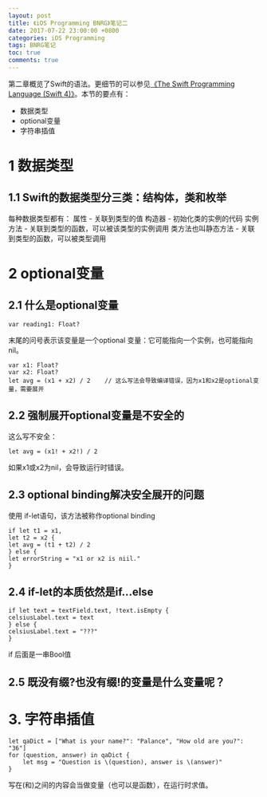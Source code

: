 ```yaml
---
layout: post
title: 《iOS Programming BNRG》笔记二
date: 2017-07-22 23:00:00 +0800
categories: iOS Programming
tags: BNRG笔记
toc: true
comments: true
---
```

第二章概览了Swift的语法。更细节的可以参见[《The Swift Programming Language (Swift 4)》](https://developer.apple.com/library/content/documentation/Swift/Conceptual/Swift_Programming_Language/TheBasics.html#//apple_ref/doc/uid/TP40014097-CH5-ID309)。本节的要点有：
- 数据类型
- optional变量
- 字符串插值<!-- more -->

# 1 数据类型
## 1.1 Swift的数据类型分三类：结构体，类和枚举
每种数据类型都有：
属性 - 关联到类型的值
构造器 - 初始化类的实例的代码
实例方法 - 关联到类型的函数，可以被该类型的实例调用
类方法也叫静态方法 - 关联到类型的函数，可以被类型调用
# 2 optional变量
## 2.1 什么是optional变量
``` objc
var reading1: Float?
```
末尾的问号表示该变量是一个optional 变量：它可能指向一个实例，也可能指向nil。
``` objc
var x1: Float?
var x2: Float?
let avg = (x1 + x2) / 2    // 这么写法会导致编译错误，因为x1和x2是optional变量，需要展开
```
## 2.2 强制展开optional变量是不安全的
这么写不安全：
``` objc
let avg = (x1! + x2!) / 2
```
如果x1或x2为nil，会导致运行时错误。

## 2.3 optional binding解决安全展开的问题
使用 if-let语句，该方法被称作optional binding
``` objc
if let t1 = x1,
let t2 = x2 {
let avg = (t1 + t2) / 2
} else {
let errorString = "x1 or x2 is niil."
}
```

## 2.4 if-let的本质依然是if...else
``` objc
if let text = textField.text, !text.isEmpty { 
celsiusLabel.text = text
} else {
celsiusLabel.text = "???"
}
```
if 后面是一串Bool值
## 2.5 既没有缀?也没有缀!的变量是什么变量呢？
# 3. 字符串插值
``` objc
let qaDict = ["What is your name?": "Palance", "How old are you?": "36"]
for (question, answer) in qaDict {
    let msg = "Question is \(question), answer is \(answer)"
}
```
写在\(和)之间的内容会当做变量（也可以是函数），在运行时求值。

